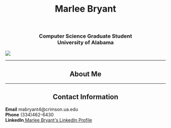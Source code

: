 <html>
  <body> 
    <h1 style="text-align:center">Marlee Bryant</h1><br>
    <h3 style="text-align:center">Computer Science Graduate Student<br>
      University of Alabama<br></h3>
    <img src="https://mabryant4.github.io/profile.jpg.JPG">
    <hr>
    <h2 style="text-align:center">About Me</h2>
    <hr>
    <h2 style="text-align:center">Contact Information</h2>
    <b>Email</b> mabryant4@crimson.ua.edu <br>
    <b>Phone</b> (334)462-6430 <br>
    <b>LinkedIn</b><a href="https://www.linkedin.com/in/marlee-bryant"> Marlee Bryant's LinkedIn Profile</a>
  </body>
<html>
